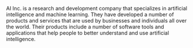 AI Inc. is a research and development company that specializes in artificial intelligence and machine learning. They have developed a number of products and services that are used by businesses and individuals all over the world. 
Their products include a number of
software tools and applications that help people to better understand and use artificial intelligence.
